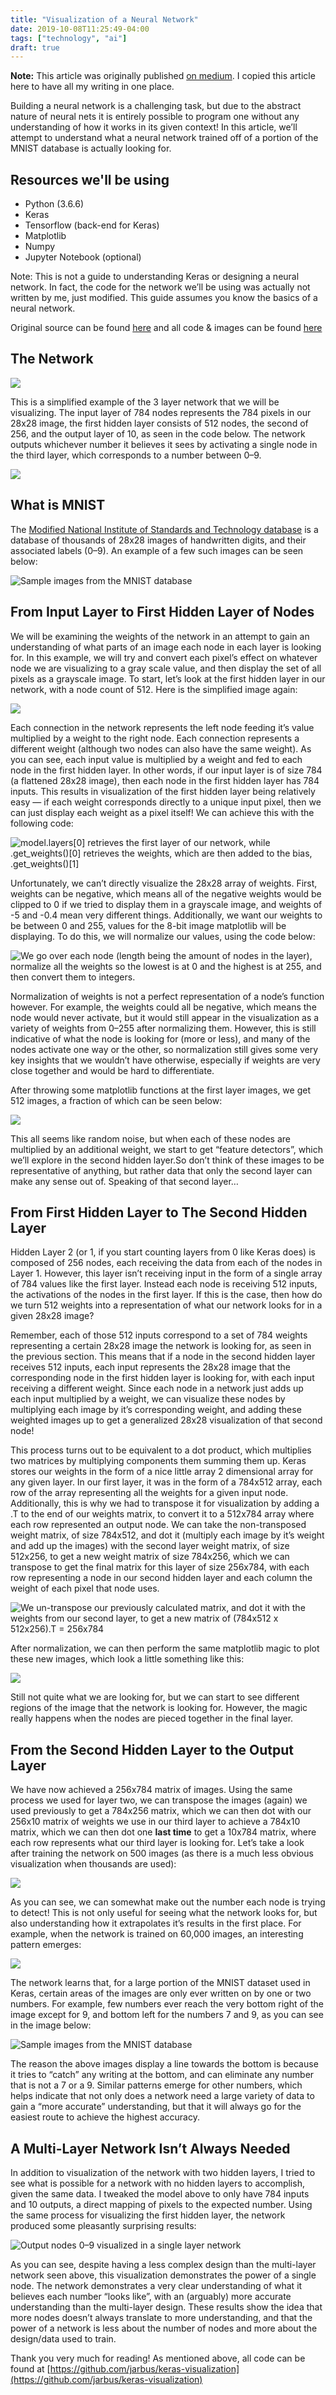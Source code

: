 ```yaml
---
title: "Visualization of a Neural Network"
date: 2019-10-08T11:25:49-04:00
tags: ["technology", "ai"]
draft: true
---
```

**Note:** This article was originally published [on medium](https://medium.com/@jackgarbus/visualization-of-a-basic-neural-network-in-python-7f1d6770f00b). I copied this article here to have all my writing in one place.

Building a neural network is a challenging task, but due to the abstract nature of neural nets it is entirely possible to program one without any understanding of how it works in its given context! In this article, we’ll attempt to understand what a neural network trained off of a portion of the MNIST database is actually looking for.

## Resources we'll be using

- Python (3.6.6)
- Keras
- Tensorflow (back-end for Keras)
- Matplotlib
- Numpy
- Jupyter Notebook (optional)

Note: This is not a guide to understanding Keras or designing a neural network. In fact, the code for the network we’ll be using was actually not written by me, just modified. This guide assumes you know the basics of a neural network.

Original source can be found [here](https://www.kdnuggets.com/2018/06/basic-keras-neural-network-sequential-model.html) and all code & images can be found [here](https://github.com/jarbus/keras-visualization)

## The Network

![](resources/1.png)


This is a simplified example of the 3 layer network that we will be visualizing. The input layer of 784 nodes represents the 784 pixels in our 28x28 image, the first hidden layer consists of 512 nodes, the second of 256, and the output layer of 10, as seen in the code below. The network outputs whichever number it believes it sees by activating a single node in the third layer, which corresponds to a number between 0–9.

![](resources/2.png)

## What is MNIST

The [Modified National Institute of Standards and Technology database](https://en.wikipedia.org/wiki/MNIST_database) is a database of thousands of 28x28 images of handwritten digits, and their associated labels (0–9). An example of a few such images can be seen below:

![Sample images from the MNIST database](resources/3.png)


## From Input Layer to First Hidden Layer of Nodes

We will be examining the weights of the network in an attempt to gain an understanding of what parts of an image each node in each layer is looking for. In this example, we will try and convert each pixel’s effect on whatever node we are visualizing to a gray scale value, and then display the set of all pixels as a grayscale image. To start, let’s look at the first hidden layer in our network, with a node count of 512. Here is the simplified image again:

![](resources/1.png)

Each connection in the network represents the left node feeding it’s value multiplied by a weight to the right node. Each connection represents a different weight (although two nodes can also have the same weight). As you can see, each input value is multiplied by a weight and fed to each node in the first hidden layer. In other words, if our input layer is of size 784 (a flattened 28x28 image), then each node in the first hidden layer has 784 inputs. This results in visualization of the first hidden layer being relatively easy — if each weight corresponds directly to a unique input pixel, then we can just display each weight as a pixel itself! We can achieve this with the following code:

![`model.layers[0]` retrieves the first layer of our network, while `.get_weights()[0]` retrieves the weights, which are then added to the bias, `.get_weights()[1]`](resources/4.png)


Unfortunately, we can’t directly visualize the 28x28 array of weights. First, weights can be negative, which means all of the negative weights would be clipped to 0 if we tried to display them in a grayscale image, and weights of -5 and -0.4 mean very different things. Additionally, we want our weights to be between 0 and 255, values for the 8-bit image matplotlib will be displaying. To do this, we will normalize our values, using the code below:


![We go over each node (length being the amount of nodes in the layer), normalize all the weights so the lowest is at 0 and the highest is at 255, and then convert them to integers.](resources/5.png)

Normalization of weights is not a perfect representation of a node’s function however. For example, the weights could all be negative, which means the node would never activate, but it would still appear in the visualization as a variety of weights from 0–255 after normalizing them. However, this is still indicative of what the node is looking for (more or less), and many of the nodes activate one way or the other, so normalization still gives some very key insights that we wouldn’t have otherwise, especially if weights are very close together and would be hard to differentiate.

After throwing some matplotlib functions at the first layer images, we get 512 images, a fraction of which can be seen below:

![](resources/6.png)

This all seems like random noise, but when each of these nodes are multiplied by an additional weight, we start to get “feature detectors”, which we’ll explore in the second hidden layer.So don’t think of these images to be representative of anything, but rather data that only the second layer can make any sense out of. Speaking of that second layer…

## From First Hidden Layer to The Second Hidden Layer

Hidden Layer 2 (or 1, if you start counting layers from 0 like Keras does) is composed of 256 nodes, each receiving the data from each of the nodes in Layer 1. However, this layer isn’t receiving input in the form of a single array of 784 values like the first layer. Instead each node is receiving 512 inputs, the activations of the nodes in the first layer. If this is the case, then how do we turn 512 weights into a representation of what our network looks for in a given 28x28 image?

Remember, each of those 512 inputs correspond to a set of 784 weights representing a certain 28x28 image the network is looking for, as seen in the previous section. This means that if a node in the second hidden layer receives 512 inputs, each input represents the 28x28 image that the corresponding node in the first hidden layer is looking for, with each input receiving a different weight. Since each node in a network just adds up each input multiplied by a weight, we can visualize these nodes by multiplying each image by it’s corresponding weight, and adding these weighted images up to get a generalized 28x28 visualization of that second node!

This process turns out to be equivalent to a dot product, which multiplies two matrices by multiplying components them summing them up. Keras stores our weights in the form of a nice little array 2 dimensional array for any given layer. In our first layer, it was in the form of a 784x512 array, each row of the array representing all the weights for a given input node. Additionally, this is why we had to transpose it for visualization by adding a .T to the end of our weights matrix, to convert it to a 512x784 array where each row represented an output node. We can take the non-transposed weight matrix, of size 784x512, and dot it (multiply each image by it’s weight and add up the images) with the second layer weight matrix, of size 512x256, to get a new weight matrix of size 784x256, which we can transpose to get the final matrix for this layer of size 256x784, with each row representing a node in our second hidden layer and each column the weight of each pixel that node uses.

![We un-transpose our previously calculated matrix, and dot it with the weights from our second layer, to get a new matrix of (784x512 x 512x256).T = 256x784](resources/7.png)

After normalization, we can then perform the same matplotlib magic to plot these new images, which look a little something like this:

![](resources/8.png)

Still not quite what we are looking for, but we can start to see different regions of the image that the network is looking for. However, the magic really happens when the nodes are pieced together in the final layer.

## From the Second Hidden Layer to the Output Layer

We have now achieved a 256x784 matrix of images. Using the same process we used for layer two, we can transpose the images (again) we used previously to get a 784x256 matrix, which we can then dot with our 256x10 matrix of weights we use in our third layer to achieve a 784x10 matrix, which we can then dot one **last time** to get a 10x784 matrix, where each row represents what our third layer is looking for. Let’s take a look after training the network on 500 images (as there is a much less obvious visualization when thousands are used):

![](resources/9.png)

As you can see, we can somewhat make out the number each node is trying to detect! This is not only useful for seeing what the network looks for, but also understanding how it extrapolates it’s results in the first place. For example, when the network is trained on 60,000 images, an interesting pattern emerges:

![](resources/10.png)

The network learns that, for a large portion of the MNIST dataset used in Keras, certain areas of the images are only ever written on by one or two numbers. For example, few numbers ever reach the very bottom right of the image except for 9, and bottom left for the numbers 7 and 9, as you can see in the image below:

![Sample images from the MNIST database](resources/3.png)

The reason the above images display a line towards the bottom is because it tries to “catch” any writing at the bottom, and can eliminate any number that is not a 7 or a 9. Similar patterns emerge for other numbers, which helps indicate that not only does a network need a large variety of data to gain a “more accurate” understanding, but that it will always go for the easiest route to achieve the highest accuracy.

## A Multi-Layer Network Isn’t Always Needed

In addition to visualization of the network with two hidden layers, I tried to see what is possible for a network with no hidden layers to accomplish, given the same data. I tweaked the model above to only have 784 inputs and 10 outputs, a direct mapping of pixels to the expected number. Using the same process for visualizing the first hidden layer, the network produced some pleasantly surprising results:


![Output nodes 0–9 visualized in a single layer network](resources/11.png)

As you can see, despite having a less complex design than the multi-layer network seen above, this visualization demonstrates the power of a single node. The network demonstrates a very clear understanding of what it believes each number “looks like”, with an (arguably) more accurate understanding than the multi-layer design. These results show the idea that more nodes doesn’t always translate to more understanding, and that the power of a network is less about the number of nodes and more about the design/data used to train.

Thank you very much for reading! As mentioned above, all code can be found at [https://github.com/jarbus/keras-visualization](https://github.com/jarbus/keras-visualization)
